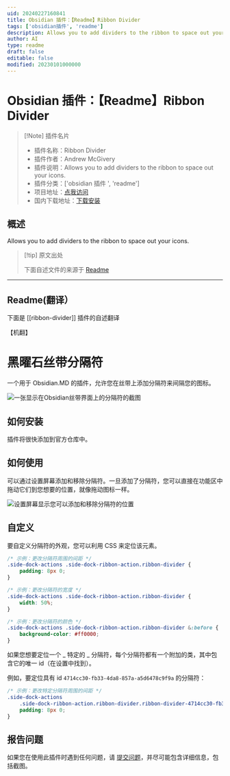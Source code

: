 ```yaml
---
uid: 20240227160841
title: Obsidian 插件：【Readme】Ribbon Divider
tags: ['obsidian插件', 'readme']
description: Allows you to add dividers to the ribbon to space out your icons.
author: AI
type: readme
draft: false
editable: false
modified: 20230101000000
---
```


# Obsidian 插件：【Readme】Ribbon Divider

> [!Note] 插件名片
> - 插件名称：Ribbon Divider
> - 插件作者：Andrew McGivery
> - 插件说明：Allows you to add dividers to the ribbon to space out your icons.
> - 插件分类：['obsidian 插件 ', 'readme']
> - 项目地址：[点我访问](https://github.com/andrewmcgivery/obsidian-ribbon-divider)
> - 国内下载地址：[下载安装](https://pkmer.cn/products/plugin/pluginMarket/?ribbon-divider)

## 概述

Allows you to add dividers to the ribbon to space out your icons.

> [!tip] 原文出处
>
>下面自述文件的来源于 [Readme](https://ghproxy.net/https://raw.githubusercontent.com/andrewmcgivery/obsidian-ribbon-divider/main/README.md)

---

## Readme(翻译）

下面是 [[ribbon-divider]] 插件的自述翻译

【机翻】

# 黑曜石丝带分隔符

一个用于 Obsidian.MD 的插件，允许您在丝带上添加分隔符来间隔您的图标。

![一张显示在Obsidian丝带界面上的分隔符的截图](https://cdn.pkmer.cn/covers/ribbon-divider_2_0.png!pkmer)

## 如何安装

插件将很快添加到官方仓库中。

## 如何使用

可以通过设置屏幕添加和移除分隔符。一旦添加了分隔符，您可以直接在功能区中拖动它们到您想要的位置，就像拖动图标一样。

![设置屏幕显示您可以添加和移除分隔符的位置](https://cdn.pkmer.cn/covers/ribbon-divider_2_1.png!pkmer)

## 自定义

要自定义分隔符的外观，您可以利用 CSS 来定位该元素。

```css
/* 示例：更改分隔符周围的间距 */
.side-dock-actions .side-dock-ribbon-action.ribbon-divider {
	padding: 8px 0;
}

/* 示例：更改分隔符的宽度 */
.side-dock-actions .side-dock-ribbon-action.ribbon-divider {
	width: 50%;
}

/* 示例：更改分隔符的颜色 */
.side-dock-actions .side-dock-ribbon-action.ribbon-divider &:before {
	background-color: #ff0000;
}
```

如果您想要定位一个 _ 特定的 _ 分隔符，每个分隔符都有一个附加的类，其中包含它的唯一 id（在设置中找到）。

例如，要定位具有 id `4714cc30-fb33-4da8-857a-a5d6478c9f9a` 的分隔符：

```css
/* 示例：更改特定分隔符周围的间距 */
.side-dock-actions
	.side-dock-ribbon-action.ribbon-divider.ribbon-divider-4714cc30-fb33-4da8-857a-a5d6478c9f9a {
	padding: 8px 0;
}
```

## 报告问题

如果您在使用此插件时遇到任何问题，请 [提交问题](https://github.com/andrewmcgivery/obsidian-ribbon-divider/issues/new)，并尽可能包含详细信息，包括截图。
